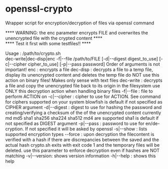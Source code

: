 # openssl-crypto

Wrapper script for encryption/decryption of files via openssl command

**** WARNING: the enc parameter encrypts FILE and overwrites the unencrypted file with the crypted content ****  
**** Test it first with some testfiles!! ****

Usage       : /path/to/crypto.sh  
              dec-write|dec-disp|enc
              -f|--file /path/to/FILE
              [-d|--digest digest_to_use]
              [-c|--cipher cipher_to_use]
              [-p|--pass password]
Order of arguments is not important!
enc         : encrypts a file
dec-disp    : decrypts a file to a temp file, display its unencrypted content and deletes the temp file
              do NOT use this action on binary files! Makes only sense with text files
dec-write   : decrypts a file and copy the unencrypted file back to its origin in the filesystem
              use ONLY this decryption action when handling binary files
-f|--file   : file to perform ACTION on
-c|--cipher : cipher to use for ACTION.
              See <openssl ciphers> command for ciphers supported on your system
              blowfish is default if not specified as CIPHER argument
-d|--digest : digest to use for hashing the password
              and creating/verifying a checksum of the of the unencrypted content
              currently md md5 sha1 sha256 sha224 sha512 md4 are supported
              sha1 is default if not specified as DIGEST argument
-p|--pass   : password to use for en/de-cryption. If not specified it will be asked by openssl
-s|--show   : lists supported encryption types
--force     : upon decryption the filecontent is verified with a hash
              if there are discrepancies between the saved and the actual hash crypto.sh exits with exit code 1
              and the temporary files will be deleted.
              use this parameter to enforce decryption even if hashes are NOT matching
-v|--version: shows version information
-h|--help   : shows this help
